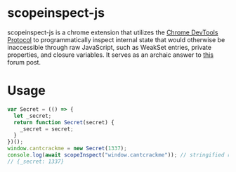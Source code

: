 # scopeinspect-js

scopeinspect-js is a chrome extension that utilizes the [Chrome DevTools Protocol](https://chromedevtools.github.io/devtools-protocol/) to programmatically inspect internal state that would otherwise be inaccessible through raw JavaScript, such as WeakSet entries, private properties, and closure variables. It serves as an archaic answer to [this](https://stackoverflow.com/questions/4472529/accessing-variables-trapped-by-closure) forum post.

# Usage

```js
var Secret = (() => {
  let _secret;
  return function Secret(secret) {
    _secret = secret;
  }
})();
window.cantcrackme = new Secret(1337);
console.log(await scopeInspect("window.cantcrackme")); // stringified reference
// {_secret: 1337}
```